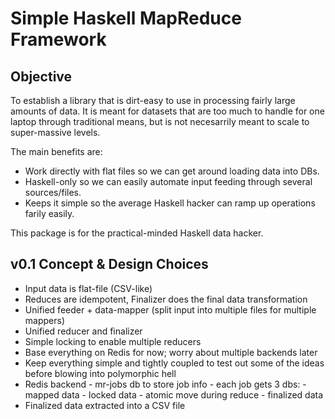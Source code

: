 # Simple Haskell MapReduce Framework


## Objective
To establish a library that is dirt-easy to use in processing fairly large
amounts of data. It is meant for datasets that are too much to handle for one
laptop through traditional means, but is not necesarrily meant to scale to
super-massive levels.

The main benefits are:

* Work directly with flat files so we can get around loading data into DBs.
* Haskell-only so we can easily automate input feeding through several
  sources/files.
* Keeps it simple so the average Haskell hacker can ramp up operations farily
  easily.

This package is for the practical-minded Haskell data hacker.


## v0.1 Concept & Design Choices

* Input data is flat-file (CSV-like)
* Reduces are idempotent, Finalizer does the final data transformation
* Unified feeder + data-mapper (split input into multiple files for multiple
  mappers)
* Unified reducer and finalizer
* Simple locking to enable multiple reducers
* Base everything on Redis for now; worry about multiple backends later
* Keep everything simple and tightly coupled to test out some of the ideas
  before blowing into polymorphic hell
* Redis backend
	  - mr-jobs db to store job info
	  - each job gets 3 dbs:
	  	  - mapped data
	  	  - locked data - atomic move during reduce
	  	  - finalized data
* Finalized data extracted into a CSV file


